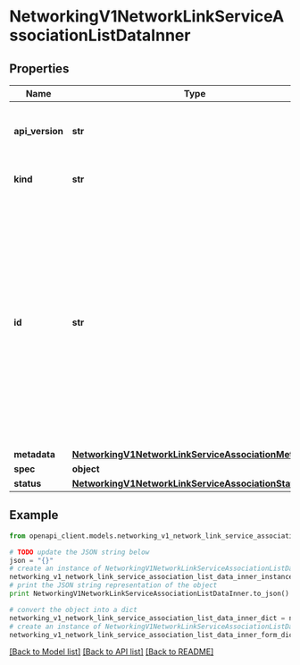 # NetworkingV1NetworkLinkServiceAssociationListDataInner


## Properties
Name | Type | Description | Notes
------------ | ------------- | ------------- | -------------
**api_version** | **str** | APIVersion defines the schema version of this representation of a resource. | [optional] [readonly] 
**kind** | **str** | Kind defines the object this REST resource represents. | [optional] [readonly] 
**id** | **str** | ID is the \&quot;natural identifier\&quot; for an object within its scope/namespace; it is normally unique across time but not space. That is, you can assume that the ID will not be reclaimed and reused after an object is deleted (\&quot;time\&quot;); however, it may collide with IDs for other object &#x60;kinds&#x60; or objects of the same &#x60;kind&#x60; within a different scope/namespace (\&quot;space\&quot;). | [readonly] 
**metadata** | [**NetworkingV1NetworkLinkServiceAssociationMetadata**](NetworkingV1NetworkLinkServiceAssociationMetadata.md) |  | 
**spec** | **object** |  | 
**status** | [**NetworkingV1NetworkLinkServiceAssociationStatus**](NetworkingV1NetworkLinkServiceAssociationStatus.md) |  | 

## Example

```python
from openapi_client.models.networking_v1_network_link_service_association_list_data_inner import NetworkingV1NetworkLinkServiceAssociationListDataInner

# TODO update the JSON string below
json = "{}"
# create an instance of NetworkingV1NetworkLinkServiceAssociationListDataInner from a JSON string
networking_v1_network_link_service_association_list_data_inner_instance = NetworkingV1NetworkLinkServiceAssociationListDataInner.from_json(json)
# print the JSON string representation of the object
print NetworkingV1NetworkLinkServiceAssociationListDataInner.to_json()

# convert the object into a dict
networking_v1_network_link_service_association_list_data_inner_dict = networking_v1_network_link_service_association_list_data_inner_instance.to_dict()
# create an instance of NetworkingV1NetworkLinkServiceAssociationListDataInner from a dict
networking_v1_network_link_service_association_list_data_inner_form_dict = networking_v1_network_link_service_association_list_data_inner.from_dict(networking_v1_network_link_service_association_list_data_inner_dict)
```
[[Back to Model list]](../ccloud/README.md#documentation-for-models) [[Back to API list]](../ccloud/README.md#documentation-for-api-endpoints) [[Back to README]](../ccloud/README.md)


